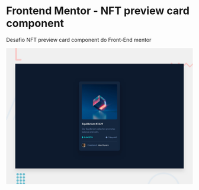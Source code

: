# Frontend Mentor - NFT preview card component

Desafio NFT preview card component do Front-End mentor 

![Design preview for the NFT preview card component coding challenge](./design/desktop-preview.jpg)
